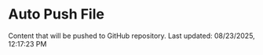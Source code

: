 # Auto Push File

Content that will be pushed to GitHub repository.
Last updated: 08/23/2025, 12:17:23 PM